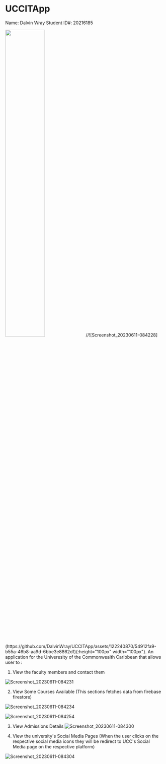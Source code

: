 # UCCITApp
Name: Dalvin Wray 
Student ID#: 20216185
 
<img src="https://github.com/DalvinWray/UCCITApp/assets/122240870/54912fa9-b55a-46b8-aa9d-6bbe3e8862df" width=50% height=50%>
 //![Screenshot_20230611-084228](https://github.com/DalvinWray/UCCITApp/assets/122240870/54912fa9-b55a-46b8-aa9d-6bbe3e8862df){:height="100px" width="100px"}.
 An application for the Univeresity of the Commonwealth Caribbean that allows user to :
 
 1. View the faculty members and contact them
 
 ![Screenshot_20230611-084231](https://github.com/DalvinWray/UCCITApp/assets/122240870/7e87a46f-a12b-4f7e-8c91-8fb0ec2a4a77)

 2. View Some Courses Available (This sections fetches data from firebase firestore)
 
![Screenshot_20230611-084234](https://github.com/DalvinWray/UCCITApp/assets/122240870/99e62a46-336b-4543-b440-e35b1f1eb4b8)

![Screenshot_20230611-084254](https://github.com/DalvinWray/UCCITApp/assets/122240870/57694602-3805-400e-83d5-eaa2fa3ff654)

 3. View Admissions Details
![Screenshot_20230611-084300](https://github.com/DalvinWray/UCCITApp/assets/122240870/0bff44e1-eff3-4da0-9af3-a250f42dc6d7)


 5. View the university's Social Media Pages (When the user clicks on the respective social media icons they will be redirect to  UCC's Social Media page on the respective platform)
 
 ![Screenshot_20230611-084304](https://github.com/DalvinWray/UCCITApp/assets/122240870/ffb542df-6997-415e-bac9-3efc37c88866)

 
